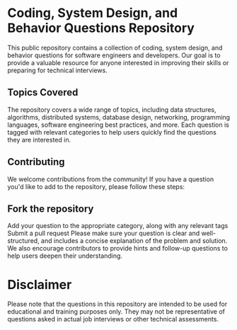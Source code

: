 # Coding, System Design, and Behavior Questions Repository

This public repository contains a collection of coding, system design, and behavior questions for software engineers and developers. Our goal is to provide a valuable resource for anyone interested in improving their skills or preparing for technical interviews.

## Topics Covered
The repository covers a wide range of topics, including data structures, algorithms, distributed systems, database design, networking, programming languages, software engineering best practices, and more. Each question is tagged with relevant categories to help users quickly find the questions they are interested in.

## Contributing
We welcome contributions from the community! If you have a question you'd like to add to the repository, please follow these steps:

## Fork the repository
Add your question to the appropriate category, along with any relevant tags
Submit a pull request
Please make sure your question is clear and well-structured, and includes a concise explanation of the problem and solution. We also encourage contributors to provide hints and follow-up questions to help users deepen their understanding.

# Disclaimer
Please note that the questions in this repository are intended to be used for educational and training purposes only. They may not be representative of questions asked in actual job interviews or other technical assessments.